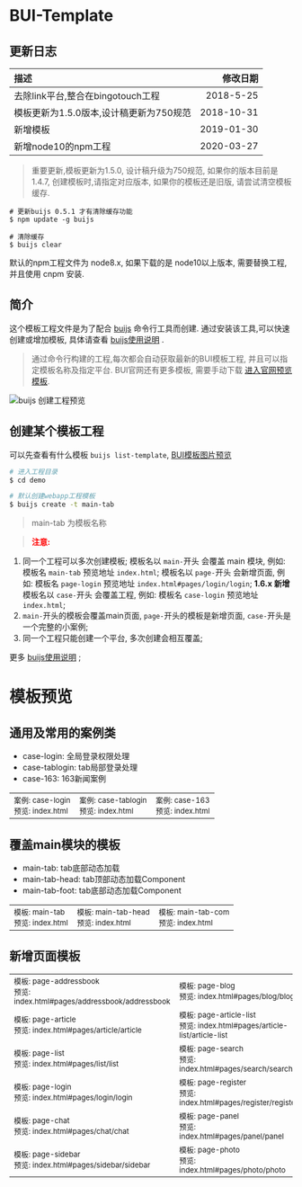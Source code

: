 # BUI-Template

## 更新日志
| **描述**            | **修改日期**    |
|:-------------------|-------------------:|
|去除link平台,整合在bingotouch工程    |2018-5-25    |
|模板更新为1.5.0版本,设计稿更新为750规范    |2018-10-31    |
|新增模板    |2019-01-30    |
|新增node10的npm工程    |2020-03-27    |

> 重要更新,模板更新为1.5.0, 设计稿升级为750规范, 如果你的版本目前是1.4.7, 创建模板时,请指定对应版本,
如果你的模板还是旧版, 请尝试清空模板缓存.
```
# 更新buijs 0.5.1 才有清除缓存功能
$ npm update -g buijs

# 清除缓存
$ buijs clear
```

默认的npm工程文件为 node8.x, 如果下载的是 node10以上版本, 需要替换工程, 并且使用 cnpm 安装.

## 简介


这个模板工程文件是为了配合 [buijs](https://github.com/imouou/buijs-cli)  命令行工具而创建.
通过安装该工具,可以快速创建或增加模板, 具体请查看 [buijs使用说明](https://github.com/imouou/buijs-cli) .
> 通过命令行构建的工程,每次都会自动获取最新的BUI模板工程, 并且可以指定模板名称及指定平台.
BUI官网还有更多模板, 需要手动下载 [进入官网预览模板](http://www.easybui.com/scenes/).

![buijs 创建工程预览](http://www.easybui.com/docs/images/router/buijs-create-demo_low.gif)


## 创建某个模板工程

可以先查看有什么模板 `buijs list-template`, [BUI模板图片预览](https://github.com/imouou/BUI-Template/)

```bash
# 进入工程目录
$ cd demo

# 默认创建webapp工程模板
$ buijs create -t main-tab

```
> main-tab 为模板名称

> <strong style="color:red">注意:</strong>
1. 同一个工程可以多次创建模板;
模板名以 `main-`开头 会覆盖 main 模块, 例如: 模板名 `main-tab` 预览地址 `index.html`;
模板名以 `page-`开头 会新增页面, 例如: 模板名 `page-login` 预览地址 `index.html#pages/login/login`;
**1.6.x 新增**
模板名以 `case-`开头 会覆盖工程, 例如: 模板名 `case-login` 预览地址 `index.html`;
2. `main-`开头的模板会覆盖main页面, `page-`开头的模板是新增页面, `case-`开头是一个完整的小案例;
3. 同一个工程只能创建一个平台, 多次创建会相互覆盖;

更多 [buijs使用说明](https://github.com/imouou/buijs-cli) ;

# 模板预览

## 通用及常用的案例类
- case-login: 全局登录权限处理
- case-tablogin: tab局部登录处理
- case-163: 163新闻案例
<table>
    <tr>
        <td><div><img src="https://raw.githubusercontent.com/imouou/BUI-Template/master/templates/case-login/preview.png" alt=""></div> <div style="font-size: 13px;">案例: case-login</div> <div style="font-size: 13px;">预览: index.html</div></td>
        <td><div><img src="https://raw.githubusercontent.com/imouou/BUI-Template/master/templates/page-blog/preview.png" alt=""></div> <div style="font-size: 13px;">案例: case-tablogin </div> <div style="font-size: 13px;">预览: index.html</div></td>
        <td><div><img src="https://raw.githubusercontent.com/imouou/BUI-Template/master/templates/page-icon/preview.png" alt=""></div> <div style="font-size: 13px;">案例: case-163</div> <div style="font-size: 13px;">预览: index.html</div></td>
    </tr>
</table>

## 覆盖main模块的模板
- main-tab: tab底部动态加载
- main-tab-head: tab顶部动态加载Component
- main-tab-foot: tab底部动态加载Component

<table>
    <tr>
        <td><div><img src="https://raw.githubusercontent.com/imouou/BUI-Template/master/templates/main-tab/preview.png" alt=""></div> <div style="font-size: 13px;">模板: main-tab</div> <div style="font-size: 13px;">预览: index.html</div></td>
        <td><div><img src="https://raw.githubusercontent.com/imouou/BUI-Template/master/templates/main-tab-head/preview.png" alt=""></div> <div style="font-size: 13px;">模板: main-tab-head</div> <div style="font-size: 13px;">预览: index.html</div></td>
        <td><div><img src="https://raw.githubusercontent.com/imouou/BUI-Template/master/templates/main-tab-com/preview.png" alt=""></div> <div style="font-size: 13px;">模板: main-tab-com </div> <div style="font-size: 13px;">预览: index.html</div></td>
    </tr>
</table>

## 新增页面模板

<table>
    <tr>
        <td><div><img src="https://raw.githubusercontent.com/imouou/BUI-Template/master/templates/page-addressbook/preview.png" alt=""></div> <div style="font-size: 13px;">模板: page-addressbook</div> <div style="font-size: 13px;">预览: index.html#pages/addressbook/addressbook</div></td>
        <td><div><img src="https://raw.githubusercontent.com/imouou/BUI-Template/master/templates/page-blog/preview.png" alt=""></div> <div style="font-size: 13px;">模板: page-blog </div> <div style="font-size: 13px;">预览: index.html#pages/blog/blog</div></td>
        <td><div><img src="https://raw.githubusercontent.com/imouou/BUI-Template/master/templates/page-icon/preview.png" alt=""></div> <div style="font-size: 13px;">模板: page-icon</div> <div style="font-size: 13px;">预览: index.html#pages/icon/icon</div></td>
    </tr>
    <tr>
        <td><div><img src="https://raw.githubusercontent.com/imouou/BUI-Template/master/templates/page-article/preview.png" alt=""></div> <div style="font-size: 13px;">模板: page-article</div> <div style="font-size: 13px;">预览: index.html#pages/article/article</div></td>
        <td><div><img src="https://raw.githubusercontent.com/imouou/BUI-Template/master/templates/page-article-list/preview.png" alt=""></div> <div style="font-size: 13px;">模板: page-article-list</div> <div style="font-size: 13px;">预览: index.html#pages/article-list/article-list</div></td>
        <td><div><img src="https://raw.githubusercontent.com/imouou/BUI-Template/master/templates/page-comment/preview.png" alt=""></div> <div style="font-size: 13px;">模板: page-comment</div> <div style="font-size: 13px;">预览: index.html#pages/comment/comment</div></td>
    </tr>
    <tr>
        <td><div><img src="https://raw.githubusercontent.com/imouou/BUI-Template/master/templates/page-list/preview.png" alt=""></div> <div style="font-size: 13px;">模板: page-list</div> <div style="font-size: 13px;">预览: index.html#pages/list/list</div></td>
        <td><div><img src="https://raw.githubusercontent.com/imouou/BUI-Template/master/templates/page-search/preview.png" alt=""></div> <div style="font-size: 13px;">模板: page-search</div> <div style="font-size: 13px;">预览: index.html#pages/search/search</div></td>
        <td><div><img src="https://raw.githubusercontent.com/imouou/BUI-Template/master/templates/page-history/preview.png" alt=""></div> <div style="font-size: 13px;">模板: page-history</div> <div style="font-size: 13px;">预览: index.html#pages/history/history</div></td>
    </tr>
    <tr>
        <td><div><img src="https://raw.githubusercontent.com/imouou/BUI-Template/master/templates/page-login/preview.png" alt=""></div> <div style="font-size: 13px;">模板: page-login</div> <div style="font-size: 13px;">预览: index.html#pages/login/login</div></td>
        <td><div><img src="https://raw.githubusercontent.com/imouou/BUI-Template/master/templates/page-register/preview.png" alt=""></div> <div style="font-size: 13px;">模板: page-register</div> <div style="font-size: 13px;">预览: index.html#pages/register/register</div></td>
        <td><div><img src="https://raw.githubusercontent.com/imouou/BUI-Template/master/templates/page-form/preview.png" alt=""></div> <div style="font-size: 13px;">模板: page-form</div> <div style="font-size: 13px;">预览: index.html#pages/form/form</div></td>
    </tr>
    <tr>
        <td><div><img src="https://raw.githubusercontent.com/imouou/BUI-Template/master/templates/page-chat/preview.png" alt=""></div> <div style="font-size: 13px;">模板: page-chat</div> <div style="font-size: 13px;">预览: index.html#pages/chat/chat</div></td>
        <td><div><img src="https://raw.githubusercontent.com/imouou/BUI-Template/master/templates/page-panel/preview.png" alt=""></div> <div style="font-size: 13px;">模板: page-panel</div> <div style="font-size: 13px;">预览: index.html#pages/panel/panel</div></td>
        <td><div><img src="https://raw.githubusercontent.com/imouou/BUI-Template/master/templates/page-personal/preview.png" alt=""></div> <div style="font-size: 13px;">模板: page-personal</div> <div style="font-size: 13px;">预览: index.html#pages/personal/personal</div></td>
    </tr>
    <tr>
        <td><div><img src="https://raw.githubusercontent.com/imouou/BUI-Template/master/templates/page-sidebar/preview.png" alt=""></div> <div style="font-size: 13px;">模板: page-sidebar</div> <div style="font-size: 13px;">预览: index.html#pages/sidebar/sidebar</div></td>
        <td><div><img src="https://raw.githubusercontent.com/imouou/BUI-Template/master/templates/page-photo/preview.png" alt=""></div> <div style="font-size: 13px;">模板: page-photo</div> <div style="font-size: 13px;">预览: index.html#pages/photo/photo</div></td>
        <td><div><img src="https://raw.githubusercontent.com/imouou/BUI-Template/master/templates/page-msg/preview.png" alt=""></div> <div style="font-size: 13px;">模板: page-msg</div> <div style="font-size: 13px;">预览: index.html#pages/msg/msg</div></td>
    </tr>
</table>
